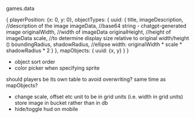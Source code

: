 games.data

{
  playerPosition: {x: 0, y: 0},
  objectTypes: {
    uuid: {
      title,
      imageDescription, //description of the image
      imageData, //base64 string - chatgpt-generated image
      originalWidth, //width of imageData
      originalHeight, //height of imageData
      scale, //to determine display size relative to original width/height ()
      boundingRadius,
      shadowRadius, //ellipse width: originalWidth * scale * shadowRadius * 2
    }
  },
  mapObjects: {
    uuid: {x, y}
  }
}



- object sort order
- color picker when specifying sprite

should players be its own table to avoid overwriting? same time as mapObjects?

- change scale, offset etc unit to be in grid units (i.e. width in grid units)
store image in bucket rather than in db
- hide/toggle hud on mobile
